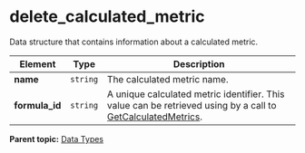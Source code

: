 # delete_calculated_metric

Data structure that contains information about a calculated metric.

|Element|Type|Description|
|-------|----|-----------|
|**name** |`string` | The calculated metric name. |
|**formula_id** |`string` | A unique calculated metric identifier. This value can be retrieved using by a call to [GetCalculatedMetrics](../methods/report_suite/r_GetCalculatedMetrics.md#). |

**Parent topic:** [Data Types](../data_types/c_datatypes.md)

